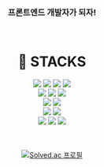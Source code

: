 <div align=center><h3>
  프론트엔드 개발자가 되자!
  </h3>
  <br/>
</div>
  
<div align=center><h1>🌌 STACKS</h1></div>

<div align=center>
  <img src="https://img.shields.io/badge/html5-E34F26?style=for-the-badge&logo=html5&logoColor=white">
  <img src="https://img.shields.io/badge/css-1572B6?style=for-the-badge&logo=css3&logoColor=white">
  <img src="https://img.shields.io/badge/javascript-F7DF1E?style=for-the-badge&logo=javascript&logoColor=black">
  <img src="https://img.shields.io/badge/TypeScript-007ACC?style=for-the-badge&logo=typescript&logoColor=white">
  
  <br>
  <img src="https://img.shields.io/badge/Tailwind_CSS-38B2AC?style=for-the-badge&logo=tailwind-css&logoColor=white" />
  <img src="https://img.shields.io/badge/SASS-hotpink.svg?style=for-the-badge&logo=SASS&logoColor=white" />
  <img src="https://img.shields.io/badge/swiper-6332F6?style=for-the-badge&logo=swiper&logoColor=black">
  <br>
  <img src="https://img.shields.io/badge/react-61DAFB?style=for-the-badge&logo=react&logoColor=black">
  <img src="https://img.shields.io/badge/React_Router-CA4245?style=for-the-badge&logo=react-router&logoColor=white">
  <br>
  <img src="https://img.shields.io/badge/github-181717?style=for-the-badge&logo=github&logoColor=white">
  <img src="https://img.shields.io/badge/git-F05032?style=for-the-badge&logo=git&logoColor=white">
  <br>
  <img src="https://img.shields.io/badge/figma-F24E1E?style=for-the-badge&logo=figma&logoColor=white">
  <img src="https://img.shields.io/badge/blender-E87D0D?style=for-the-badge&logo=blender&logoColor=white">
  <img src="https://img.shields.io/badge/Unity-100000?style=for-the-badge&logo=unity&logoColor=white">
  <br>
  <br>
  <br>

[![Solved.ac 프로필](http://mazassumnida.wtf/api/v2/generate_badge?boj=yjy0841)](https://solved.ac/yjy0841)

</div>
